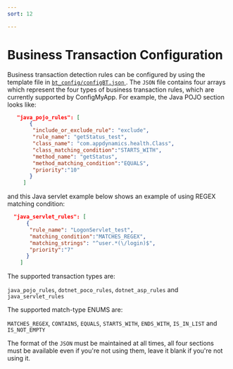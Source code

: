 ```yaml
---
sort: 12

---
```


# Business Transaction Configuration

Business transaction detection rules can be configured by using the template file in <a href="https://github.com/Appdynamics/ConfigMyApp/tree/master/bt_config"> `bt_config/configBT.json` </a>. The `JSON` file contains four arrays which represent the four types of business transaction rules, which are currently supported by ConfigMyApp. For example, the Java POJO section looks like:

```json
   "java_pojo_rules": [
       {
        "include_or_exclude_rule": "exclude",
        "rule_name": "getStatus_test",
        "class_name": "com.appdynamics.health.Class",
        "class_matching_condition":"STARTS_WITH",
        "method_name": "getStatus",
        "method_matching_condition":"EQUALS",
        "priority":"10"
       }
     ]
```

and this Java servlet example below shows an example of using REGEX matching condition:

```json
  "java_servlet_rules": [
      {
       "rule_name": "LogonServlet_test",
       "matching_condition":"MATCHES_REGEX",
       "matching_strings": "^user.*(\/login)$",
       "priority":"7"
      }
    ]   
```

The supported transaction types are:

`java_pojo_rules`, `dotnet_poco_rules`, `dotnet_asp_rules` and `java_servlet_rules`

The supported match-type ENUMS are:

`MATCHES_REGEX`, `CONTAINS`, `EQUALS`, `STARTS_WITH`, `ENDS_WITH`, `IS_IN_LIST` and `IS_NOT_EMPTY`

The format of the `JSON` must be maintained at all times, all four sections must be available even if you're not using them, leave it blank if you're not using it. 
